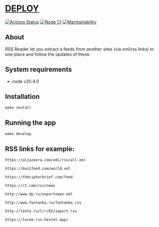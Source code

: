 # [DEPLOY](https://read-rss.vercel.app/)

[![Actions Status](https://github.com/Bobronaud/frontend-project-11/workflows/hexlet-check/badge.svg)](https://github.com/Bobronaud/frontend-project-11/actions)
[![Node CI](https://github.com/Bobronaud/frontend-project-11/actions/workflows/my-action.yml/badge.svg)](https://github.com/Bobronaud/frontend-project-11/actions/workflows/my-action.yml)
[![Maintainability](https://api.codeclimate.com/v1/badges/e0ff04d293740b49bf4e/maintainability)](https://codeclimate.com/github/Bobronaud/frontend-project-11/maintainability)

## About
RSS Reader let you extract a feeds from another sites (via xml/rss links) to one place and follow the updates of these

## System requirements
- node v20.4.0

## Installation
```
make install
```

## Running the app
```
make develop
```

## RSS links for example:
```
https://aljazeera.com/xml/rss/all.xml
```
```
https://buzzfeed.com/world.xml
```
```
https://thecipherbrief.com/feed
```
```
https://rt.com/rss/news
```
```
http://www.dp.ru/exportnews.xml
```
```
http://www.fontanka.ru/fontanka.rss
```
```
http://lenta.ru/l/r/EX/import.rss
```
```
https://lorem-rss.hexlet.app/
```
